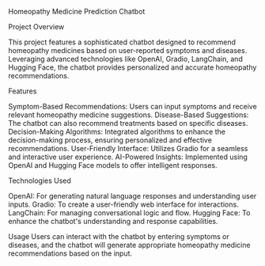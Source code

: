 Homeopathy Medicine Prediction Chatbot

Project Overview

This project features a sophisticated chatbot designed to recommend homeopathy medicines based on user-reported symptoms and diseases. Leveraging advanced technologies like OpenAI, Gradio, LangChain, and Hugging Face, the chatbot provides personalized and accurate homeopathy recommendations.

Features

Symptom-Based Recommendations: Users can input symptoms and receive relevant homeopathy medicine suggestions.
Disease-Based Suggestions: The chatbot can also recommend treatments based on specific diseases.
Decision-Making Algorithms: Integrated algorithms to enhance the decision-making process, ensuring personalized and effective recommendations.
User-Friendly Interface: Utilizes Gradio for a seamless and interactive user experience.
AI-Powered Insights: Implemented using OpenAI and Hugging Face models to offer intelligent responses.

Technologies Used

OpenAI: For generating natural language responses and understanding user inputs.
Gradio: To create a user-friendly web interface for interactions.
LangChain: For managing conversational logic and flow.
Hugging Face: To enhance the chatbot's understanding and response capabilities.

Usage
Users can interact with the chatbot by entering symptoms or diseases, and the chatbot will generate appropriate homeopathy medicine recommendations based on the input.
